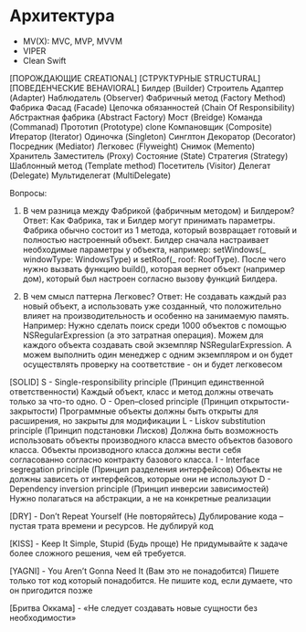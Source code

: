 #  Архитектура

- MV(X): MVC, MVP, MVVM
- VIPER
- Clean Swift

[ПОРОЖДАЮЩИЕ CREATIONAL]                    [СТРУКТУРНЫЕ STRUCTURAL]            [ПОВЕДЕНЧЕСКИЕ BEHAVIORAL]
 Билдер (Builder) Строитель                  Адаптер (Adapter)                   Наблюдатель (Observer)
 Фабричный метод (Factory Method) Фабрика    Фасад (Facade)                      Цепочка обязанностей (Chain Of Responsibility)
 Абстрактная фабрика (Abstract Factory)      Мост (Breidge)                      Команда (Commanad)
 Прототип (Prototype) clone                  Компановщик (Composite)             Итератор (Iterator)
 Одиночка (Singleton) Синглтон               Декоратор (Decorator)               Посредник (Mediator)
                                             Легковес (Flyweight)                Снимок (Memento) Хранитель
                                             Заместитель (Proxy)                 Состояние (State)
                                                                                 Стратегия (Strategy)
                                                                                 Шаблонный метод (Template method)
                                                                                 Посетитель (Visitor)
                                                                                 Делегат (Delegate)
                                                                                 Мультиделегат (MultiDelegate)

Вопросы:
1. В чем разница между Фабрикой (фабричным методом) и Билдером?
Ответ: Как Фабрика, так и Билдер могут принимать параметры.
    Фабрика обычно состоит из 1 метода, который возвращает готовый и полностью настроенный объект.
    Билдер сначала настраивает необходимые параметры у объекта, например: setWindows(_ windowType: WindowsType) и setRoof(_ roof: RoofType).
    После чего нужно вызвать функцию build(), которая вернет объект (например дом), который был настроен согласно вызову функций Билдера.

2. В чем смысл паттерна Легковес?
Ответ: Не создавать каждый раз новый объект, а использовать уже созданный, что положительно влияет на производительность и особенно на занимаемую память.
Например: Нужно сделать поиск среди 1000 объектов с помощью NSRegularExpression (а это затратная операция). Можем для каждого объекта создавать свой экземпляр NSRegularExpression. А можем выполнить один менеджер с одним экземпляром и он будет осуществлять проверку на соответствие - он и будет легковесом

[SOLID]
S - Single-responsibility principle (Принцип единственной ответственности)
    Каждый объект, класс и метод должны отвечать только за что-то одно.
 O - Open–closed principle (Принцип открытости-закрытости)
     Программные объекты должны быть открыты для расширения, но закрыты для модификации
  L - Liskov substitution principle (Принцип подстановки Лисков)
      Должна быть возможность использовать объекты производного класса вместо объектов базового класса.
      Объекты производного класса должны вести себя согласованно согласно контракту базового класса.
   I - Interface segregation principle (Принцип разделения интерфейсов)
       Объекты не должны зависеть от интерфейсов, которые они не используют
    D - Dependency inversion principle (Принцип инверсии зависимостей)
        Нужно полагаться на абстракции, а не на конкретные реализации

[DRY] - Don’t Repeat Yourself (Не повторяйтесь)
        Дублирование кода – пустая трата времени и ресурсов. Не дублируй код 

[KISS] - Keep It Simple, Stupid (Будь проще)
         Не придумывайте к задаче более сложного решения, чем ей требуется.

[YAGNI] - You Aren’t Gonna Need It (Вам это не понадобится)
          Пишете только тот код который понадобится. Не пишите код, если думаете, что он пригодится позже

[Бритва Оккама] - «Не следует создавать новые сущности без необходимости»
